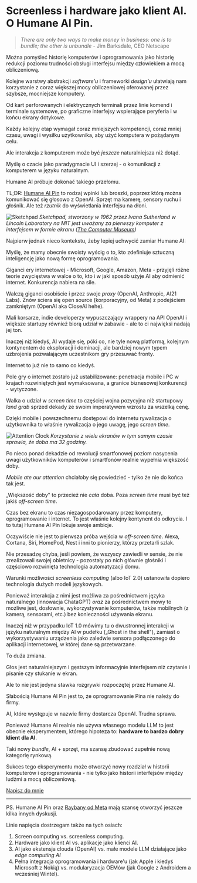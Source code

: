 # Screenless i hardware jako klient AI. O Humane AI Pin.

> *There are only two ways to make money in business: one is to bundle; the other is unbundle* - Jim Barksdale, CEO Netscape

Można pomyśleć historię komputerów i oprogramowania jako historię redukcji poziomu trudności obsługi interfejsu między człowiekiem a mocą obliczeniową.

Kolejne warstwy abstrakcji *software'u* i frameworki *design'u* ułatwiają nam korzystanie z coraz większej mocy obliczeniowej oferowanej przez szybsze, mocniejsze komputery.

Od kart perforowanych i elektrycznych terminali przez linie komend i terminale systemowe, po graficzne interfejsy wspierające peryferia i w końcu ekrany dotykowe.

Każdy kolejny etap wymagał coraz mniejszych kompetencji, coraz mniej czasu, uwagi i wysiłku użytkownika, aby użyć komputera w pożądanym celu.

Ale interakcja z komputerem może być *jeszcze* naturalniejsza niż dotąd.

Myślę o czacie jako paradygmacie UI i szerzej - o komunikacji z komputerem w języku naturalnym.

Humane AI próbuje dokonać takiego przełomu.

TL;DR: [Humane AI Pin](https://hu.ma.ne/) to rodzaj wpinki lub broszki, poprzez którą można komunikować się głosowo z OpenAI. Sprzęt ma kamerę, sensory ruchu i głośnik. Ale też *rzutnik* do wyświetlania interfejsu na dłoni.

![Sketchpad](content/images/2023/11/code-block----0AMan-GUI-Invention.webp)
*Sketchpad, stworzony w 1962 przez Ivana Sutherland w Lincoln Laboratory na MIT jest uważany za pierwszy komputer z interfejsem w formie ekranu ([The Computer Museum](https://computerhistory.org/blog/the-remarkable-ivan-sutherland/))*

Najpierw jednak nieco kontekstu, żeby lepiej uchwycić zamiar Humane AI:

Myślę, że mamy obecnie swoisty wyścig o to, kto zdefiniuje sztuczną inteligencję jako nową formę oprogramowania.

Giganci ery internetowej - Microsoft, Google, Amazon, Meta - przyjęli różne teorie zwycięstwa w walce o to, kto i w jaki sposób użyje AI aby odmienić internet. Konkurencja nabiera na sile.

Walczą giganci osobiście i przez swoje *proxy* (OpenAI, Anthropic, AI21 Labs). Znów ściera się open source (korporacyjny, od Meta) z podejściem zamkniętym (OpenAI aka CloseAI hehe).

Mali korsarze, indie developerzy wypuszczający wrappery na API OpenAI i większe startupy również biorą udział w zabawie - ale to ci najwięksi nadają jej ton.

Inaczej niż kiedyś, AI wydaje się, póki co, nie tyle nową platformą, kolejnym kontynentem do eksploracji i dominacji, ale bardziej nowym typem uzbrojenia pozwalającym uczestnikom gry przesuwać fronty.

Internet to już nie to samo co kiedyś.

Pole gry o internet zostało już ustabilizowane: penetracja mobile i PC w krajach rozwiniętych jest wymaksowana, a granice biznesowej konkurencji - wytyczone.

Walka o udział w *screen time* to częściej wojna pozycyjna niż startupowy *land grab* sprzed dekady ze swoim imperatywem wzrostu za wszelką cenę.

Dzięki mobile i powszechnemu dostępowi do internetu rywalizacja o użytkownika to właśnie rywalizacja o jego uwagę, jego *screen time*.

![Attention Clock](content/images/2023/11/Activate-s-Attention-Clock-Our-analysis-of-consumer-technology-and-media.png)
*Korzystanie z wielu ekranów w tym samym czasie sprawia, że doba ma 32 godziny.*

Po nieco ponad dekadzie od rewolucji smartfonowej poziom nasycenia uwagi użytkowników komputerów i smartfonów realnie wypełnia większość doby.

*Mobile ate our attention* chciałoby się powiedzieć - tylko że nie do końca tak jest.

„Większość doby" to przecież nie *cała* doba. Poza *screen time* musi być też jakiś *off-screen time*.

Czas bez ekranu to czas niezagospodarowany przez komputery, oprogramowanie i internet. To jest właśnie kolejny kontynent do odkrycia. I to tutaj Humane AI Pin lokuje swoje ambicje.

Oczywiście nie jest to pierwsza próba wejścia w *off-screen time*. Alexa, Cortana, Siri, HomePod, Nest i inni to pionierzy, którzy przetarli szlak.

Nie przesadzę chyba, jeśli powiem, że wszyscy zawiedli w sensie, że nie zrealizowali swojej obietnicy - pozostały po nich głównie głośniki i częściowo rozwinięta technologia automatyzacji domu.

Warunki możliwości *screenless computing* (albo IoT 2.0) ustanowiła dopiero technologia dużych modeli językowych.

Ponieważ interakcja z nimi jest możliwa za pośrednictwem języka naturalnego (innowacja ChataGPT) *oraz* za pośrednictwem mowy to możliwe jest, dosłownie, wykorzystywanie komputerów, także mobilnych (z kamerą, sensorami, etc.) bez konieczności używania ekranu.

Inaczej niż w przypadku IoT 1.0 mówimy tu o dwustronnej interakcji w języku naturalnym między AI w pudełku („Ghost in the shell"), zamiast o wykorzystywaniu urządzenia jako zaledwie sensora podłączonego do aplikacji internetowej, w której dane są przetwarzane.

To duża zmiana.

Głos jest naturalniejszym i gęstszym informacyjnie interfejsem niż czytanie i pisanie czy stukanie w ekran.

Ale to nie jest jedyna stawka rozgrywki rozpoczętej przez Humane AI.

Słabością Humane AI Pin jest to, że oprogramowanie Pina nie należy do firmy.

AI, które występuje w nazwie firmy dostarcza OpenAI. Trudna sprawa.

Ponieważ Humane AI realnie nie używa własnego modelu LLM to jest obecnie eksperymentem, którego hipoteza to: **hardware to bardzo dobry klient dla AI**.

Taki nowy *bundle*, AI + sprzęt, ma szansę zbudować zupełnie nową kategorię rynkową.

Sukces tego eksperymentu może otworzyć nowy rozdział w historii komputerów i oprogramowania - nie tylko jako historii interfejsów między ludźmi a mocą obliczeniową.

[Napisz do mnie](mailto:jakub.jeziorny@gmail.com)

---

PS. Humane AI Pin oraz [Raybany od Meta](/meta-ray-bans/) mają szansę otworzyć jeszcze kilka innych dyskusji.

Linie napięcia dostrzegam także na tych osiach:

1. Screen computing vs. screenless computing.
2. Hardware jako klient AI vs. aplikacje jako klienci AI.
3. AI jako ekstensja clouda (OpenAI) vs. małe modele LLM działające jako *edge computing AI*
4. Pełna integracja oprogramowania i hardware'u (jak Apple i kiedyś Microsoft z Nokią) vs. modularyzacja OEMów (jak Google z Androidem a wcześniej Wintel).